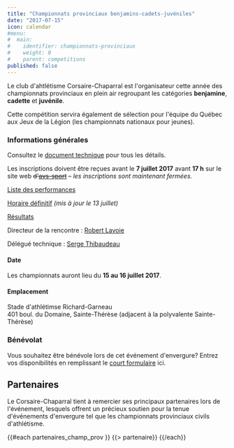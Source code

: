 ```yaml
---
title: "Championnats provinciaux benjamins-cadets-juvéniles"
date: "2017-07-15"
icon: calendar
#menu:
#  main:
#    identifier: championnats-provinciaux
#    weight: 0
#    parent: competitions
published: false
---
```


Le club d'ahtlétisme Corsaire-Chaparral est l'organisateur cette année des championnats provinciaux en plein air regroupant les catégories **benjamine**, **cadette** et **juvénile**.

Cette compétition servira également de sélection pour l'équipe du Québec aux Jeux de la Légion (les championnats nationaux pour jeunes).

### Informations générales

Consultez le [document technique](/medias/competitions/2017/document-technique-champ-prov-pleinair-benj-juv-2017.pdf) pour tous les détails.

Les inscriptions doivent être reçues avant le **7 juillet 2017** avant **17 h** sur le site web ~~d'[avs-sport](https://avs-sport.com/main.php)~~ – _les inscriptions sont maintenant fermées._

[Liste des performances](/medias/competitions/2017/lisperfchampprovbenjcadjuv2017.pdf)

[Horaire définitif](/medias/competitions/2017/champ-prov-ben-cad-juv-horaire-final-13-juillet-2017.pdf) _(mis à jour le 13 juillet)_

[Résultats](/resultats/2017/championnats-prov-ben-cad-juv/)

Directeur de la rencontre : [Robert Lavoie](mailto:robertlecoach@gmail.com)

Délégué technique : [Serge Thibaudeau](mailto:sthibaudeau@athletisme.qc.ca)

#### Date

Les championnats auront lieu du <strong>15 au 16 juillet 2017</strong>.

#### Emplacement

Stade d'athlétimse Richard-Garneau  
401 boul. du Domaine, Sainte-Thérèse (adjacent à la polyvalente Sainte-Thérèse)

### Bénévolat

Vous souhaitez être bénévole lors de cet événement d'envergure? Entrez vos disponibilités en remplissant le [court formulaire](https://www.surveymonkey.com/r/HNSGW2W) ici.

## Partenaires

Le Corsaire-Chaparral tient à remercier ses principaux partenaires lors de l'événement, lesquels offrent un précieux soutien pour la tenue d'événements d'envergure tel que les championnats provinciaux civils d'athlétisme.

{{#each partenaires_champ_prov }}
{{> partenaire}}
{{/each}}


